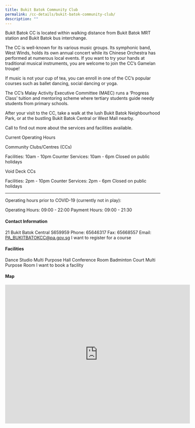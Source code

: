 ```yaml
---
title: Bukit Batok Community Club
permalink: /cc-details/bukit-batok-community-club/
description: ""
---
```

Bukit Batok CC is located within walking distance from Bukit Batok MRT station and Bukit Batok bus interchange.

The CC is well-known for its various music groups. Its symphonic band, West Winds, holds its own annual concert while its Chinese Orchestra has performed at numerous local events. If you want to try your hands at traditional musical instruments, you are welcome to join the CC’s Gamelan troupe!

If music is not your cup of tea, you can enroll in one of the CC’s popular courses such as ballet dancing, social dancing or yoga.

The CC’s Malay Activity Executive Committee (MAEC) runs a ‘Progress Class’ tuition and mentoring scheme where tertiary students guide needy students from primary schools.

After your visit to the CC, take a walk at the lush Bukit Batok Neighbourhood Park, or at the bustling Bukit Batok Central or West Mall nearby.

Call to find out more about the services and facilities available.

Current Operating Hours

Community Clubs/Centres (CCs)

Facilities: 10am - 10pm
Counter Services: 10am - 6pm
Closed on public holidays

Void Deck CCs

Facilities: 2pm - 10pm
Counter Services: 2pm - 6pm
Closed on public holidays

-------

Operating hours prior to COVID-19 (currently not in play):

Operating Hours: 09:00 - 22:00
Payment Hours: 09:00 - 21:30

#### Contact Information
 21 Bukit Batok Central S659959
Phone: 65646317
Fax: 65668557
Email: PA_BUKITBATOKCC@pa.gov.sg
I want to register for a course

#### Facilities
Dance Studio
Multi Purpose Hall
Conference Room
Badminton Court
Multi Purpose Room
I want to book a facility

#### Map
<iframe src="https://www.google.com/maps/embed?pb=!1m18!1m12!1m3!1d3988.7109154730906!2d103.74533931399765!3d1.3499706619529541!2m3!1f0!2f0!3f0!3m2!1i1024!2i768!4f13.1!3m3!1m2!1s0x31da103ebaaaaaab%3A0xec28d6598c38fc75!2sBukit%20Batok%20Community%20Club!5e0!3m2!1sen!2ssg!4v1661940407810!5m2!1sen!2ssg" width="600" height="450" style="border:0;" allowfullscreen="" loading="lazy" ></iframe>